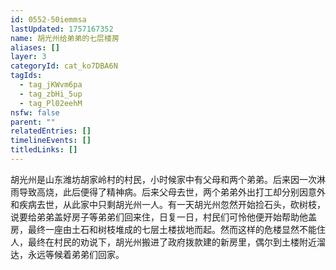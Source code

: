 ```yaml
---
id: 0552-50iemmsa
lastUpdated: 1757167352
name: 胡光州给弟弟的七层楼房
aliases: []
layer: 3
categoryId: cat_ko7DBA6N
tagIds:
  - tag_jKWvm6pa
  - tag_zbHi_5up
  - tag_Pl02eehM
nsfw: false
parent: ""
relatedEntries: []
timelineEvents: []
titledLinks: []
---
```


胡光州是山东潍坊胡家岭村的村民，小时候家中有父母和两个弟弟。后来因一次淋雨导致高烧，此后便得了精神病。后来父母去世，两个弟弟外出打工却分别因意外和疾病去世，从此家中只剩胡光州一人。有一天胡光州忽然开始捡石头，砍树枝，说要给弟弟盖好房子等弟弟们回来住，日复一日，村民们可怜他便开始帮助他盖房，最终一座由土石和树枝堆成的七层土楼拔地而起。然而这样的危楼显然不能住人，最终在村民的劝说下，胡光州搬进了政府拨款建的新房里，偶尔到土楼附近溜达，永远等候着弟弟们回家。